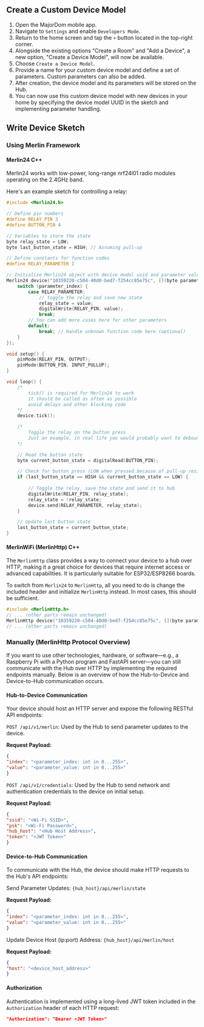 ## Create a Custom Device Model  

1. Open the MajorDom mobile app.
2. Navigate to `Settings` and enable `Developers Mode`.
3. Return to the home screen and tap the `+` button located in the top-right corner.
4. Alongside the existing options "Create a Room" and "Add a Device", a new option, "Create a Device Model", will now be available.
5. Choose `Create a Device Model`.
6. Provide a name for your custom device model and define a set of parameters. Custom parameters can also be added.
7. After creation, the device model and its parameters will be stored on the Hub.
8. You can now use this custom device model with new devices in your home by specifying the device model UUID in the sketch and implementing parameter handling.

## Write Device Sketch  

### Using Merlin Framework  

#### Merlin24 C++  

Merlin24 works with low-power, long-range nrf24l01 radio modules operating on the 2.4GHz band.

Here's an example sketch for controlling a relay:

```cpp
#include <Merlin24.h>

// Define pin numbers
#define RELAY_PIN 3
#define BUTTON_PIN 4

// Variables to store the state
byte relay_state = LOW;
byte last_button_state = HIGH; // Assuming pull-up

// Define constants for function codes
#define RELAY_PARAMETER 1

// Initialize Merlin24 object with device model uuid and parameter value handler function
Merlin24 device("10359220-c504-40d0-bed7-f254cc85e75c", [](byte parameter_index, byte value) {
    switch (parameter_index) {
        case RELAY_PARAMETER:
	        // toggle the relay and save new state
            relay_state = value;
            digitalWrite(RELAY_PIN, value);
            break;
        // You can add more cases here for other parameters
        default:
            break; // Handle unknown function code here (optional)
    }
});

void setup() {
    pinMode(RELAY_PIN, OUTPUT);
    pinMode(BUTTON_PIN, INPUT_PULLUP);
}

void loop() {
    /*
        tick() is required for Merlin24 to work
        it should be called as often as possible
        avoid delays and other blocking code
    */
    device.tick();

    /* 
        Toggle the relay on the button press
        Just an example, in real life you would probably want to debounce the button
    */

    // Read the button state
    byte current_button_state = digitalRead(BUTTON_PIN);

    // Check for button press (LOW when pressed because of pull-up resistor)
    if (last_button_state == HIGH && current_button_state == LOW) {
        
        // Toggle the relay, save the state and send it to hub
        digitalWrite(RELAY_PIN, relay_state);
        relay_state = !relay_state;
        device.send(RELAY_PARAMETER, relay_state);
    }

    // Update last button state
    last_button_state = current_button_state;
}
```

#### MerlinWiFi (MerlinHttp) C++  

The `MerlinHttp` class provides a way to connect your device to a hub over HTTP, making it a great choice for devices that require internet access or advanced capabilities. It is particularly suitable for ESP32/ESP8266 boards.

To switch from `Merlin24` to `MerlinHttp`, all you need to do is change the included header and initialize `MerlinHttp` instead. In most cases, this should be sufficient.

```cpp
#include <MerlinHttp.h>
// ... (other parts remain unchanged)
MerlinHttp device("10359220-c504-40d0-bed7-f254cc85e75c", [](byte parameter_index, byte value) {
// ... (other parts remain unchanged)
```

### Manually (MerlinHttp Protocol Overview)

If you want to use other technologies, hardware, or software—e.g., a Raspberry Pi with a Python program and FastAPI server—you can still communicate with the Hub over HTTP by implementing the required endpoints manually. Below is an overview of how the Hub-to-Device and Device-to-Hub communication occurs.

#### Hub-to-Device Communication

Your device should host an HTTP server and expose the following RESTful API endpoints:

`POST /api/v1/merlin`: Used by the Hub to send parameter updates to the device.
  
**Request Payload:**
```json
{
"index": "<parameter_index: int in 0...255>",
"value": "<parameter_value: int in 0...255>"
}
```

`POST /api/v1/credentials`: Used by the Hub to send network and authentication credentials to the device on initial setup.

**Request Payload:**
```json
{
"ssid": "<Wi-Fi SSID>",
"psk": "<Wi-Fi Password>",
"hub_host": "<Hub Host Address>",
"token": "<JWT Token>"
}
```

#### Device-to-Hub Communication

To communicate with the Hub, the device should make HTTP requests to the Hub's  API endpoints:

Send Parameter Updates: `{hub_host}/api/merlin/state`
  
  **Request Payload:**
```json
{
"index": "<parameter_index: int in 0...255>",
"value": "<parameter_value: int in 0...255>"
}
```

Update Device Host (ip:port) Address: `{hub_host}/api/merlin/host`
  
**Request Payload:**
```json
{
"host": "<device_host_address>"
}
```

#### Authorization

Authentication is implemented using a long-lived JWT token included in the `Authorization` header of each HTTP request:

```json
"Authorization": "Bearer <JWT Token>"
```
